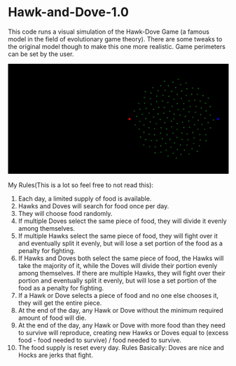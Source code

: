 # Hawk-and-Dove-1.0
This code runs a visual simulation of the Hawk-Dove Game (a famous model in the field of evolutionary game theory). There are some tweaks to the original model though to make this one more realistic.  Game perimeters can be set by the user.

<img src="Image/gif.gif" width="650" />

My Rules(This is a lot so feel free to not read this): 
1. Each day, a limited supply of food is available.
2. Hawks and Doves will search for food once per day.
3. They will choose food randomly.
4. If multiple Doves select the same piece of food, they will divide it evenly among themselves.
5. If multiple Hawks select the same piece of food, they will fight over it and eventually split it evenly, but will lose a set portion of the food as a penalty for fighting.
6. If Hawks and Doves both select the same piece of food, the Hawks will take the majority of it, while the Doves will divide their portion evenly among themselves. If there are multiple Hawks, they will fight over their portion and eventually split it evenly, but will lose a set portion of the food as a penalty for fighting.
7. If a Hawk or Dove selects a piece of food and no one else chooses it, they will get the entire piece.
8. At the end of the day, any Hawk or Dove without the minimum required amount of food will die.
9. At the end of the day, any Hawk or Dove with more food than they need to survive will reproduce, creating new Hawks or Doves equal to (excess food - food needed to survive) / food needed to survive.
7. The food supply is reset every day.
Rules Basically: Doves are nice and Hocks are jerks that fight.
